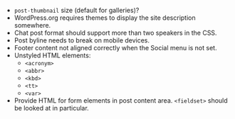 
* `post-thumbnail` size (default for galleries)?
* WordPress.org requires themes to display the site description somewhere.
* Chat post format should support more than two speakers in the CSS.
* Post byline needs to break on mobile devices.
* Footer content not aligned correctly when the Social menu is not set.
* Unstyled HTML elements:
	* `<acronym>`
	* `<abbr>`
	* `<kbd>`
	* `<tt>`
	* `<var>`
* Provide HTML for form elements in post content area.  `<fieldset>` should be looked at in particular.